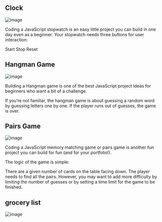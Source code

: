 
## Clock

![image](https://user-images.githubusercontent.com/8781623/200299598-be18aa4c-beea-4d52-8011-71deeda59025.png)

Coding a JavaScript stopwatch is an easy little project you can build in one day even as a beginner. Your stopwatch needs three buttons for user interaction:

Start
Stop
Reset

## Hangman Game

![image](https://user-images.githubusercontent.com/8781623/200299886-35183663-425e-4a66-aa01-fcedcef5ae35.png)

Building a Hangman game is one of the best JavaScript project ideas for beginners who want a bit of a challenge.

If you’re not familiar, the hangman game is about guessing a random word by guessing letters one by one. If the player runs out of guesses, the game is over.

## Pairs Game
![image](https://user-images.githubusercontent.com/8781623/200299996-1a652fc7-26ae-41ba-9417-2a53c3563570.png)

Coding a JavaScript memory matching game or pairs game is another fun project you can build for fun (and for your portfolio!).

The logic of the game is simple:

There are a given number of cards on the table facing down.
The player needs to find all the pairs.
However, you may want to add more difficulty by limiting the number of guesses or by setting a time limit for the game to be finished.

## grocery list
![image](https://user-images.githubusercontent.com/8781623/200300370-09ddcfb9-4110-446c-90cb-fcf3d21f159a.png)
